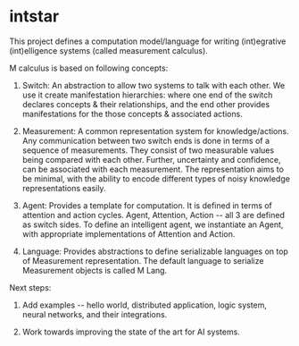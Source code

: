 # intstar

This project defines a computation model/language for writing (int)egrative (int)elligence systems (called measurement
calculus).

M calculus is based on following concepts:

1) Switch: An abstraction to allow two systems to talk with each other. We use it create manifestation hierarchies:
where one end of the switch declares concepts & their relationships, and the end other provides manifestations for the
those concepts & associated actions.

2) Measurement: A common representation system for knowledge/actions. Any communication between two switch ends is done
in terms of a sequence of measurements. They consist of two measurable values being compared with each other. Further,
uncertainty and confidence, can be associated with each measurement. The representation aims to be minimal, with the
ability to encode different types of noisy knowledge representations easily.

3) Agent: Provides a template for computation. It is defined in terms of attention and action cycles. Agent, Attention,
Action -- all 3 are defined as switch sides. To define an intelligent agent, we instantiate an Agent, with appropriate
implementations of Attention and Action.

4) Language: Provides abstractions to define serializable languages on top of Measurement representation. The default
language to serialize Measurement objects is called M Lang.

Next steps:

1) Add examples -- hello world, distributed application, logic system, neural networks, and their integrations.

2) Work towards improving the state of the art for AI systems.
